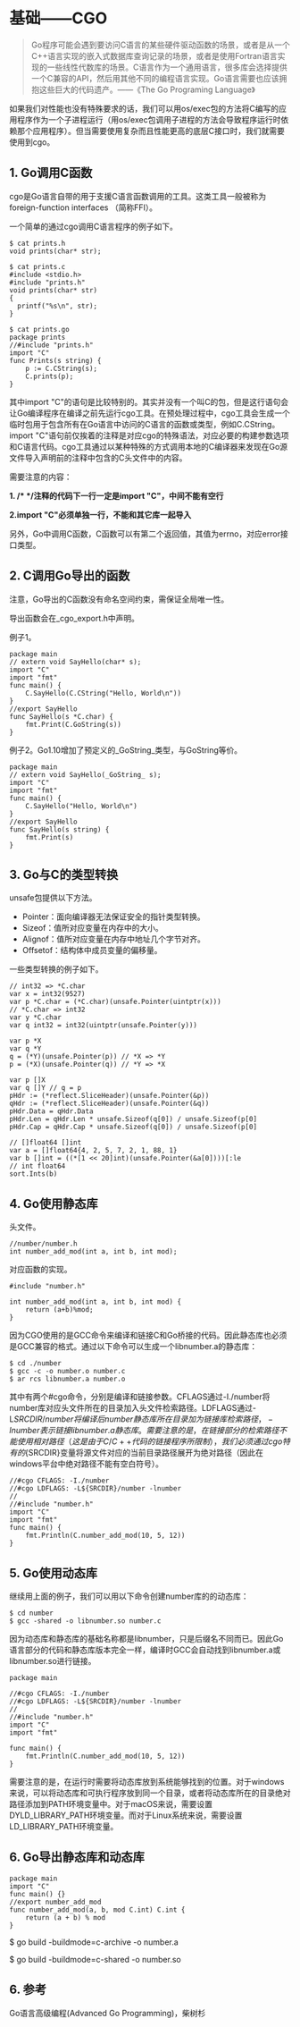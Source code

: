 ﻿# 基础——CGO #

> Go程序可能会遇到要访问C语言的某些硬件驱动函数的场景，或者是从一个C++语言实现的嵌入式数据库查询记录的场景，或者是使用Fortran语言实现的一些线性代数库的场景。C语言作为一个通用语言，很多库会选择提供一个C兼容的API，然后用其他不同的编程语言实现。Go语言需要也应该拥抱这些巨大的代码遗产。——《The Go Programing Language》

如果我们对性能也没有特殊要求的话，我们可以用os/exec包的方法将C编写的应用程序作为一个子进程运行（用os/exec包调用子进程的方法会导致程序运行时依赖那个应用程序）。但当需要使用复杂而且性能更高的底层C接口时，我们就需要使用到cgo。

## 1. Go调用C函数 ##

cgo是Go语言自带的用于支援C语言函数调用的工具。这类工具一般被称为 foreign-function interfaces （简称FFI）。

一个简单的通过cgo调用C语言程序的例子如下。

```
$ cat prints.h
void prints(char* str);

$ cat prints.c
#include <stdio.h>
#include "prints.h"
void prints(char* str)
{
  printf("%s\n", str);
}

$ cat prints.go
package prints
//#include "prints.h"
import "C"
func Prints(s string) {
	p := C.CString(s);
	C.prints(p);
}

```

其中import "C"的语句是比较特别的。其实并没有一个叫C的包，但是这行语句会让Go编译程序在编译之前先运行cgo工具。在预处理过程中，cgo工具会生成一个临时包用于包含所有在Go语言中访问的C语言的函数或类型，例如C.CString。import "C"语句前仅挨着的注释是对应cgo的特殊语法，对应必要的构建参数选项和C语言代码。cgo工具通过以某种特殊的方式调用本地的C编译器来发现在Go源文件导入声明前的注释中包含的C头文件中的内容。

需要注意的内容：

**1. /\* \*/注释的代码下一行一定是import "C"，中间不能有空行**

**2.import "C"必须单独一行，不能和其它库一起导入**

另外，Go中调用C函数，C函数可以有第二个返回值，其值为errno，对应error接口类型。

## 2. C调用Go导出的函数 ##

注意，Go导出的C函数没有命名空间约束，需保证全局唯一性。

导出函数会在_cgo_export.h中声明。

例子1。

```
package main
// extern void SayHello(char* s);
import "C"
import "fmt"
func main() {
    C.SayHello(C.CString("Hello, World\n"))
}
//export SayHello
func SayHello(s *C.char) {
    fmt.Print(C.GoString(s))
}
```

例子2。Go1.10增加了预定义的_GoString_类型，与GoString等价。

```
package main
// extern void SayHello(_GoString_ s);
import "C"
import "fmt"
func main() {
    C.SayHello("Hello, World\n")
}
//export SayHello
func SayHello(s string) {
    fmt.Print(s)
}
```

## 3. Go与C的类型转换 ##

unsafe包提供以下方法。

* Pointer：面向编译器无法保证安全的指针类型转换。
* Sizeof：值所对应变量在内存中的大小。
* Alignof：值所对应变量在内存中地址几个字节对齐。
* Offsetof：结构体中成员变量的偏移量。

一些类型转换的例子如下。

```
// int32 => *C.char
var x = int32(9527)
var p *C.char = (*C.char)(unsafe.Pointer(uintptr(x)))
// *C.char => int32
var y *C.char
var q int32 = int32(uintptr(unsafe.Pointer(y)))

var p *X
var q *Y
q = (*Y)(unsafe.Pointer(p)) // *X => *Y
p = (*X)(unsafe.Pointer(q)) // *Y => *X

var p []X
var q []Y // q = p
pHdr := (*reflect.SliceHeader)(unsafe.Pointer(&p))
qHdr := (*reflect.SliceHeader)(unsafe.Pointer(&q))
pHdr.Data = qHdr.Data
pHdr.Len = qHdr.Len * unsafe.Sizeof(q[0]) / unsafe.Sizeof(p[0]
pHdr.Cap = qHdr.Cap * unsafe.Sizeof(q[0]) / unsafe.Sizeof(p[0]

// []float64 []int
var a = []float64{4, 2, 5, 7, 2, 1, 88, 1}
var b []int = ((*[1 << 20]int)(unsafe.Pointer(&a[0])))[:le
// int float64
sort.Ints(b)
```

## 4. Go使用静态库 ##

头文件。

```
//number/number.h
int number_add_mod(int a, int b, int mod);
```

对应函数的实现。

```
#include "number.h"

int number_add_mod(int a, int b, int mod) {
    return (a+b)%mod;
}
```

因为CGO使用的是GCC命令来编译和链接C和Go桥接的代码。因此静态库也必须是GCC兼容的格式。通过以下命令可以生成一个libnumber.a的静态库：

```
$ cd ./number
$ gcc -c -o number.o number.c
$ ar rcs libnumber.a number.o
```

其中有两个#cgo命令，分别是编译和链接参数。CFLAGS通过-I./number将number库对应头文件所在的目录加入头文件检索路径。LDFLAGS通过-L${SRCDIR}/number将编译后number静态库所在目录加为链接库检索路径，-lnumber表示链接libnumber.a静态库。需要注意的是，在链接部分的检索路径不能使用相对路径（这是由于C/C++代码的链接程序所限制），我们必须通过cgo特有的${SRCDIR}变量将源文件对应的当前目录路径展开为绝对路径（因此在windows平台中绝对路径不能有空白符号）。

```
//#cgo CFLAGS: -I./number
//#cgo LDFLAGS: -L${SRCDIR}/number -lnumber
//
//#include "number.h"
import "C"
import "fmt"
func main() {
    fmt.Println(C.number_add_mod(10, 5, 12))
}
```

## 5. Go使用动态库 ##

继续用上面的例子，我们可以用以下命令创建number库的的动态库：

```
$ cd number
$ gcc -shared -o libnumber.so number.c
```

因为动态库和静态库的基础名称都是libnumber，只是后缀名不同而已。因此Go语言部分的代码和静态库版本完全一样，编译时GCC会自动找到libnumber.a或libnumber.so进行链接。

```
package main

//#cgo CFLAGS: -I./number
//#cgo LDFLAGS: -L${SRCDIR}/number -lnumber
//
//#include "number.h"
import "C"
import "fmt"

func main() {
    fmt.Println(C.number_add_mod(10, 5, 12))
}
```

需要注意的是，在运行时需要将动态库放到系统能够找到的位置。对于windows来说，可以将动态库和可执行程序放到同一个目录，或者将动态库所在的目录绝对路径添加到PATH环境变量中。对于macOS来说，需要设置DYLD_LIBRARY_PATH环境变量。而对于Linux系统来说，需要设置LD_LIBRARY_PATH环境变量。

## 6. Go导出静态库和动态库 ##

```
package main
import "C"
func main() {}
//export number_add_mod
func number_add_mod(a, b, mod C.int) C.int {
    return (a + b) % mod
}
```

$ go build -buildmode=c-archive -o number.a

$ go build -buildmode=c-shared -o number.so


## 6. 参考 ##

Go语言高级编程(Advanced Go Programming)，柴树杉
